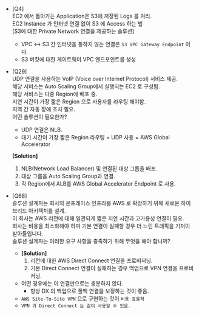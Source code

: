   

- [Q4]  
    EC2 에서 돌아가는 Application은 S3에 저장된 Logs 를 처리.  
    EC2 Instance 가 인터넷 연결 없이 S3 에 Access 하는 법  
    [S3에 대한 Private Network 연결을 제공하는 솔루션]
    - VPC ↔ S3 간 인터넷을 통하지 않는 연결은 `S3 VPC Gateway Endpoint` 이다.
    - S3 버킷에 대한 게이트웨이 VPC 엔드포인트를 생성

  

- [Q29]  
    UDP 연결을 사용하는 VoIP (Voice over Internet Protocol) 서비스 제공.  
    해당 서비스는 Auto Scaling Group에서 실행되는 EC2 로 구성됨.  
    해당 서비스는 다중 Region에 배포 중.  
    지연 시간이 가장 짧은 Region 으로 사용자를 라우팅 해야함.  
    지역 간 자동 장애 조치 필요.  
    어떤 솔루션이 필요한가?
    
    - UDP 연결은 NLB.
    - 대기 시간이 가장 짧은 Region 라우팅 + UDP 사용 = AWS Global Accelerator
    
    **[Solution]**
    
    1. NLB(Network Load Balancer) 및 연결된 대상 그룹을 배포.
    2. 대상 그룹을 Auto Scaling Group과 연결.
    3. 각 Region에서 ALB를 AWS Global Accelerator Endpoint 로 사용.
    
      
    

  

- [Q68]  
    솔루션 설계자는 회사의 온프레미스 인프라를 AWS 로 확장하기 위해 새로운 하이브리드 아키텍처를 설계.  
    이 회사는 AWS 리전에 대해 일관되게 짧은 지연 시간과 고가용성 연결이 필요.  
    회사는 비용을 최소화해야 하며 기본 연결이 실패할 경우 더 느린 트래픽을 기꺼이 받아들입니다.  
    솔루션 설계자는 이러한 요구 사항을 충족하기 위해 무엇을 해야 합니까?
    - **[Solution]**
        1. 리전에 대한 AWS Direct Connect 연결을 프로비저닝.
        2. 기본 Direct Connect 연결이 실패하는 경우 백업으로 VPN 연결을 프로비저닝.
    - 어떤 경우에는 이 연결만으로는 충분하지 않다.
        - 항상 DX 의 백업으로 폴백 연결을 보장하는 것이 좋음.
    - `AWS Site-To-Site VPN` 으로 구현하는 것이 `비용 효율적`
    - `VPN 과 Direct Connect 는 같이 사용할 수 있음.`